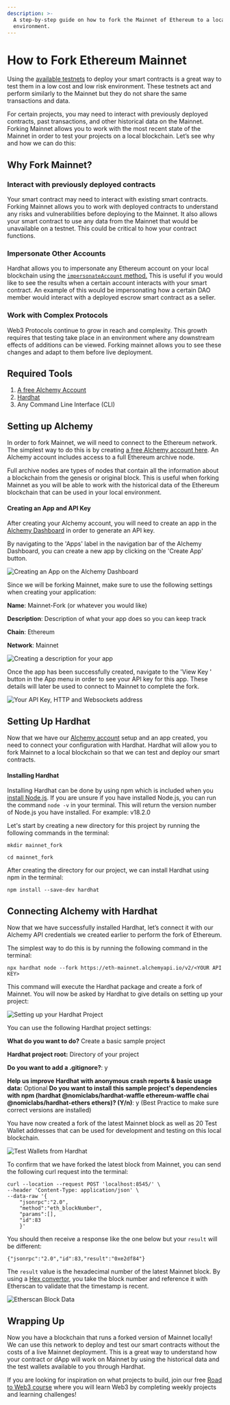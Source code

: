 ```yaml
---
description: >-
  A step-by-step guide on how to fork the Mainnet of Ethereum to a local
  environment.
---
```


# How to Fork Ethereum Mainnet

Using the [available testnets](https://www.alchemy.com/overviews/what-are-testnets) to deploy your smart contracts is a great way to test them in a low cost and low risk environment. These testnets act and perform similarly to the Mainnet but they do not share the same transactions and data.

For certain projects, you may need to interact with previously deployed contracts, past transactions, and other historical data on the Mainnet. Forking Mainnet allows you to work with the most recent state of the Mainnet in order to test your projects on a local blockchain. Let’s see why and how we can do this:&#x20;

## Why Fork Mainnet?&#x20;

### Interact with previously deployed contracts&#x20;

Your smart contract may need to interact with existing smart contracts. Forking Mainnet allows you to work with deployed contracts to understand any risks and vulnerabilities before deploying to the Mainnet. It also allows your smart contract to use any data from the Mainnet that would be unavailable on a testnet. This could be critical to how your contract functions.&#x20;

### Impersonate Other Accounts&#x20;

Hardhat allows you to impersonate any Ethereum account on your local blockchain using the [`impersonateAccount` method.](https://hardhat.org/hardhat-network/reference#hardhat\_impersonateaccount)  This is useful if you would like to see the results when a certain account interacts with your smart contract. An example of this would be impersonating how a certain DAO member would interact with a deployed escrow smart contract as a seller.&#x20;

### Work with Complex Protocols&#x20;

Web3 Protocols continue to grow in reach and complexity. This growth requires that testing take place in an environment where any downstream effects of additions can be viewed. Forking mainnet allows you to see these changes and adapt to them before live deployment.&#x20;

## Required Tools

1. [A free Alchemy Account](https://alchemy.com/?a=1a16e957af)
2. [Hardhat](https://hardhat.org/)
3. Any Command Line Interface (CLI)&#x20;

## Setting up Alchemy&#x20;

In order to fork Mainnet, we will need to connect to the Ethereum network. The simplest way to do this is by creating [a free Alchemy account here](https://alchemy.com/?a=1a16e957af). An Alchemy account includes access to a full Ethereum archive node.

Full archive nodes are types of nodes that contain all the information about a blockchain from the genesis or original block. This is useful when forking Mainnet as you will be able to work with the historical data of the Ethereum blockchain that can be used in your local environment.

#### Creating an App and API Key

After creating your Alchemy account, you will need to create an app in the [Alchemy Dashboard](https://dashboard.alchemyapi.io) in order to generate an API key.

By navigating to the 'Apps' label in the navigation bar of the Alchemy Dashboard, you can create a new app by clicking on the 'Create App' button.

![Creating an App on the Alchemy Dashboard ](../.gitbook/assets/Creat-App.png)

Since we will be forking Mainnet, make sure to use the following settings when creating your application:&#x20;

**Name**: Mainnet-Fork (or whatever you would like)&#x20;

**Description**: Description of what your app does so you can keep track&#x20;

**Chain**: Ethereum&#x20;

**Network**: Mainnet

![Creating a description for your app ](../.gitbook/assets/create-app-descrip.png)

Once the app has been successfully created, navigate to the 'View Key ' button in the App menu in order to see your API key for this app. These details will later be used to connect to Mainnet to complete the fork.

![Your API Key, HTTP and Websockets address ](../.gitbook/assets/api-key-details.png)

## Setting Up Hardhat&#x20;

Now that we have our [Alchemy account](https://alchemy.com/?a=1a16e957af) setup and an app created, you need to connect your configuration with Hardhat. Hardhat will allow you to fork Mainnet to a local blockchain so that we can test and deploy our smart contracts.&#x20;

#### Installing Hardhat&#x20;

Installing Hardhat can be done by using npm which is included when you [install Node.js](https://nodejs.org/en/). If you are unsure if you have installed Node.js, you can run the command `node -v` in your terminal. This will return the version number of Node.js you have installed. For example:  v18.2.0

Let's start by creating a new directory for this project by running the following commands in the terminal:

```
mkdir mainnet_fork

cd mainnet_fork 
```

After creating the directory for our project, we can install Hardhat using npm in the terminal:

```
npm install --save-dev hardhat 
```



## Connecting Alchemy with Hardhat&#x20;

Now that we have successfully installed Hardhat, let’s connect it with our Alchemy API credentials we created earlier to perform the fork of Ethereum.

The simplest way to do this is by running the following command in the terminal:

```
npx hardhat node --fork https://eth-mainnet.alchemyapi.io/v2/<YOUR API KEY>
```

This command will execute the Hardhat package and create a fork of Mainnet. You will now be asked by Hardhat to give details on setting up your project:

![Setting up your Hardhat Project](../.gitbook/assets/hardhat-command-blur.png)

You can use the following Hardhat project settings:&#x20;

**What do you want to do?** Create a basic sample project&#x20;

**Hardhat project root:** Directory of your project&#x20;

**Do you want to add a .gitignore?**: y&#x20;

**Help us improve Hardhat with anonymous crash reports & basic usage data:** Optional **Do you want to install this sample project's dependencies with npm (hardhat @nomiclabs/hardhat-waffle ethereum-waffle chai @nomiclabs/hardhat-ethers ethers)? (Y/n)**: y (Best Practice to make sure correct versions are installed)

You have now created a fork of the latest Mainnet block as well as 20 Test Wallet addresses that can be used for development and testing on this local blockchain.

![Test Wallets from Hardhat ](../.gitbook/assets/test-accounts.png)

To confirm that we have forked the latest block from Mainnet, you can send the following curl request into the terminal:

```
curl --location --request POST 'localhost:8545/' \ 
--header 'Content-Type: application/json' \ 
--data-raw '{ 
	"jsonrpc":"2.0", 
	"method":"eth_blockNumber", 
	"params":[], 
	"id":83 
	}'

```

You should then receive a response like the one below but your `result` will be different:

```
{"jsonrpc":"2.0","id":83,"result":"0xe2df84"}
```

The `result` value is the hexadecimal number of the latest Mainnet block. By using a [Hex convertor](https://www.rapidtables.com/convert/number/hex-to-decimal.html), you take the block number and reference it with Etherscan to validate that the timestamp is recent.

![Etherscan Block Data](../.gitbook/assets/etherscan.png)

## Wrapping Up&#x20;

Now you have a blockchain that runs a forked version of Mainnet locally! We can use this network to deploy and test our smart contracts without the costs of a live Mainnet deployment. This is a great way to understand how your contract or dApp will work on Mainnet by using the historical data and the test wallets available to you through Hardhat.

If you are looking for inspiration on what projects to build, join our free [Road to Web3 course](https://docs.alchemy.com/alchemy/road-to-web3/welcome-to-the-road-to-web3) where you will learn Web3 by completing weekly projects and learning challenges!
